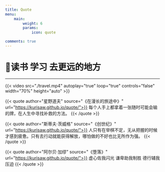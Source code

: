 ```yaml
---
title: Quote
menu:
    main: 
        weight: 6
        params:
            icon: quote

comments: true
---
```


# 📑读书 学习 去更远的地方

---

{{< video src="./travel.mp4" autoplay="true" loop="true" controls="false" width="70%" height="auto" >}}

{{< quote author="星野道夫" source="《在漫长的旅途中》" url="https://kurisaw.github.io/quote/">}}
每个人手上都拿着一张随时可能会输的牌，在人生中寻找补救的方法。
{{< /quote >}}

{{< quote author="斯蒂夫·茨威格" source="《创世纪》" url="https://kurisaw.github.io/quote/">}}
人只有在举棋不定，无从把握的时候才感到疲惫。只有去行动就能获得解放，哪怕做的不好也比无所作为强。
{{< /quote >}}

{{< quote author="阿尔贝·加缪" source="《堕落》" url="https://kurisaw.github.io/quote/">}}
虚心佐我闪光 谦卑助我制胜 德行辅我压迫
{{< /quote >}}
